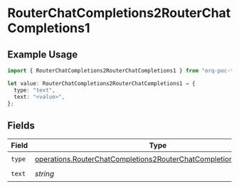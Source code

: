 # RouterChatCompletions2RouterChatCompletions1

## Example Usage

```typescript
import { RouterChatCompletions2RouterChatCompletions1 } from "orq-poc-typescript/models/operations";

let value: RouterChatCompletions2RouterChatCompletions1 = {
  type: "text",
  text: "<value>",
};
```

## Fields

| Field                                                                                                                                                  | Type                                                                                                                                                   | Required                                                                                                                                               | Description                                                                                                                                            |
| ------------------------------------------------------------------------------------------------------------------------------------------------------ | ------------------------------------------------------------------------------------------------------------------------------------------------------ | ------------------------------------------------------------------------------------------------------------------------------------------------------ | ------------------------------------------------------------------------------------------------------------------------------------------------------ |
| `type`                                                                                                                                                 | [operations.RouterChatCompletions2RouterChatCompletionsRequestType](../../models/operations/routerchatcompletions2routerchatcompletionsrequesttype.md) | :heavy_check_mark:                                                                                                                                     | N/A                                                                                                                                                    |
| `text`                                                                                                                                                 | *string*                                                                                                                                               | :heavy_check_mark:                                                                                                                                     | N/A                                                                                                                                                    |